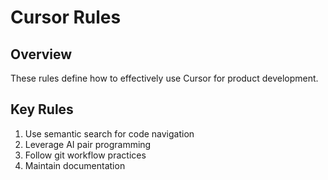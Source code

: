 # Cursor Rules

## Overview
These rules define how to effectively use Cursor for product development.

## Key Rules
1. Use semantic search for code navigation
2. Leverage AI pair programming
3. Follow git workflow practices
4. Maintain documentation
